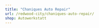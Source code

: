 ```yaml
---
title: "Chaniques Auto Repair"
url: /redwood-city/chaniques-auto-repair/
shop: Autowerkstatt
---
```

